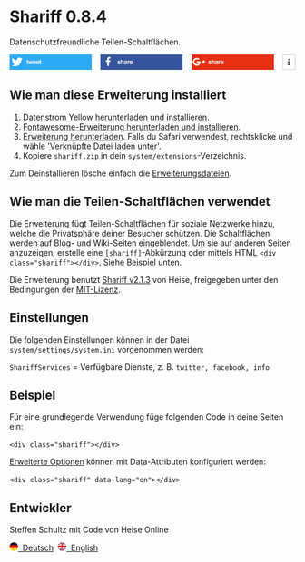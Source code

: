 Shariff 0.8.4
=============
Datenschutzfreundliche Teilen-Schaltflächen.

![Bildschirmfoto](shariff-screenshot.png?raw=true)

## Wie man diese Erweiterung installiert

1. [Datenstrom Yellow herunterladen und installieren](https://github.com/datenstrom/yellow/).
2. [Fontawesome-Erweiterung herunterladen und installieren](https://github.com/datenstrom/yellow-extensions/tree/master/features/fontawesome).   
3. [Erweiterung herunterladen](https://github.com/schulle4u/yellow-extensions-schulle4u/raw/master/zip/shariff.zip). Falls du Safari verwendest, rechtsklicke und wähle 'Verknüpfte Datei laden unter'.
4. Kopiere `shariff.zip` in dein `system/extensions`-Verzeichnis.

Zum Deinstallieren lösche einfach die [Erweiterungsdateien](extension.ini).

## Wie man die Teilen-Schaltflächen verwendet

Die Erweiterung fügt Teilen-Schaltflächen für soziale Netzwerke hinzu, welche die Privatsphäre deiner Besucher schützen. Die Schaltflächen werden auf Blog- und Wiki-Seiten eingeblendet. Um sie auf anderen Seiten anzuzeigen, erstelle eine `[shariff]`-Abkürzung oder  mittels HTML `<div class="shariff"></div>`. Siehe Beispiel unten.

Die Erweiterung benutzt [Shariff v2.1.3](https://github.com/heiseonline/shariff) von Heise, freigegeben unter den Bedingungen der [MIT-Lizenz](https://opensource.org/licenses/MIT).

## Einstellungen

Die folgenden Einstellungen können in der Datei `system/settings/system.ini` vorgenommen werden:

`ShariffServices` = Verfügbare Dienste, z. B. `twitter, facebook, info`  

## Beispiel

Für eine grundlegende Verwendung füge folgenden Code in deine Seiten ein: 

`<div class="shariff"></div>`

[Erweiterte Optionen](https://github.com/heiseonline/shariff#options-data-attributes) können mit Data-Attributen konfiguriert werden: 

`<div class="shariff" data-lang="en"></div>`

## Entwickler

Steffen Schultz mit Code von Heise Online

<p>
<a href="README-de.md"><img src="https://raw.githubusercontent.com/datenstrom/yellow-extensions/master/features/help/language-de.png" width="15" height="15" alt="Deutsch">&nbsp; Deutsch</a>&nbsp;
<a href="README.md"><img src="https://raw.githubusercontent.com/datenstrom/yellow-extensions/master/features/help/language-en.png" width="15" height="15" alt="English">&nbsp; English</a>&nbsp;
</p>
